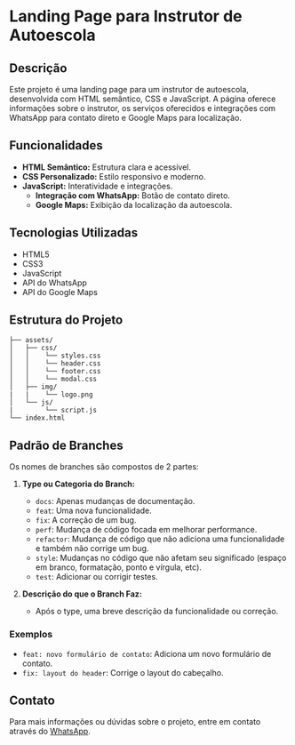 # Landing Page para Instrutor de Autoescola

## Descrição
Este projeto é uma landing page para um instrutor de autoescola, desenvolvida com HTML semântico, CSS e JavaScript. A página oferece informações sobre o instrutor, os serviços oferecidos e integrações com WhatsApp para contato direto e Google Maps para localização.

## Funcionalidades
- **HTML Semântico:** Estrutura clara e acessível.
- **CSS Personalizado:** Estilo responsivo e moderno.
- **JavaScript:** Interatividade e integrações.
  - **Integração com WhatsApp:** Botão de contato direto.
  - **Google Maps:** Exibição da localização da autoescola.

## Tecnologias Utilizadas
- HTML5
- CSS3
- JavaScript
- API do WhatsApp
- API do Google Maps

## Estrutura do Projeto
```plaintext
├── assets/
│   ├── css/
│   │    └── styles.css
│   │    └── header.css
│   │    └── footer.css
│   │    └── modal.css
│   ├── img/
|   |    └── logo.png
│   └── js/
|        └── script.js
└── index.html
```

## Padrão de Branches

Os nomes de branches são compostos de 2 partes:

1. **Type ou Categoria do Branch:**
   - `docs`: Apenas mudanças de documentação.
   - `feat`: Uma nova funcionalidade.
   - `fix`: A correção de um bug.
   - `perf`: Mudança de código focada em melhorar performance.
   - `refactor`: Mudança de código que não adiciona uma funcionalidade e também não corrige um bug.
   - `style`: Mudanças no código que não afetam seu significado (espaço em branco, formatação, ponto e vírgula, etc).
   - `test`: Adicionar ou corrigir testes.

2. **Descrição do que o Branch Faz:**
   - Após o type, uma breve descrição da funcionalidade ou correção.

### Exemplos

- `feat: novo formulário de contato`: Adiciona um novo formulário de contato.
- `fix: layout do header`: Corrige o layout do cabeçalho.

## Contato
Para mais informações ou dúvidas sobre o projeto, entre em contato através do [WhatsApp](https://api.whatsapp.com/send?phone=5561998019018).
